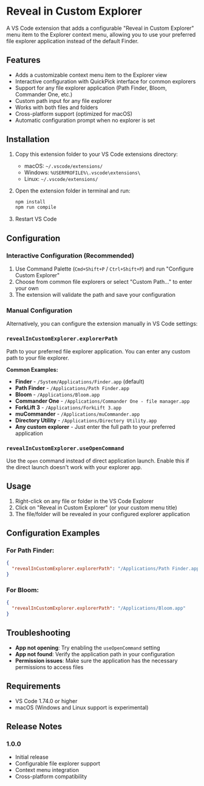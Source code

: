 # Reveal in Custom Explorer

A VS Code extension that adds a configurable "Reveal in Custom Explorer" menu item to the Explorer context menu, allowing you to use your preferred file explorer application instead of the default Finder.

## Features

- Adds a customizable context menu item to the Explorer view
- Interactive configuration with QuickPick interface for common explorers
- Support for any file explorer application (Path Finder, Bloom, Commander One, etc.)
- Custom path input for any file explorer
- Works with both files and folders
- Cross-platform support (optimized for macOS)
- Automatic configuration prompt when no explorer is set

## Installation

1. Copy this extension folder to your VS Code extensions directory:
   - macOS: `~/.vscode/extensions/`
   - Windows: `%USERPROFILE%\.vscode\extensions\`
   - Linux: `~/.vscode/extensions/`

2. Open the extension folder in terminal and run:
   ```bash
   npm install
   npm run compile
   ```

3. Restart VS Code

## Configuration

### Interactive Configuration (Recommended)

1. Use Command Palette (`Cmd+Shift+P` / `Ctrl+Shift+P`) and run "Configure Custom Explorer"
2. Choose from common file explorers or select "Custom Path..." to enter your own
3. The extension will validate the path and save your configuration

### Manual Configuration

Alternatively, you can configure the extension manually in VS Code settings:

### `revealInCustomExplorer.explorerPath`
Path to your preferred file explorer application. You can enter any custom path to your file explorer.

**Common Examples:**
- **Finder** - `/System/Applications/Finder.app` (default)
- **Path Finder** - `/Applications/Path Finder.app`
- **Bloom** - `/Applications/Bloom.app`
- **Commander One** - `/Applications/Commander One - file manager.app`
- **ForkLift 3** - `/Applications/ForkLift 3.app`
- **muCommander** - `/Applications/muCommander.app`
- **Directory Utility** - `/Applications/Directory Utility.app`
- **Any custom explorer** - Just enter the full path to your preferred application

### `revealInCustomExplorer.useOpenCommand`
Use the `open` command instead of direct application launch. Enable this if the direct launch doesn't work with your explorer app.

## Usage

1. Right-click on any file or folder in the VS Code Explorer
2. Click on "Reveal in Custom Explorer" (or your custom menu title)
3. The file/folder will be revealed in your configured explorer application

## Configuration Examples

### For Path Finder:
```json
{
  "revealInCustomExplorer.explorerPath": "/Applications/Path Finder.app"
}
```

### For Bloom:
```json
{
  "revealInCustomExplorer.explorerPath": "/Applications/Bloom.app"
}
```

## Troubleshooting

- **App not opening**: Try enabling the `useOpenCommand` setting
- **App not found**: Verify the application path in your configuration
- **Permission issues**: Make sure the application has the necessary permissions to access files

## Requirements

- VS Code 1.74.0 or higher
- macOS (Windows and Linux support is experimental)

## Release Notes

### 1.0.0
- Initial release
- Configurable file explorer support
- Context menu integration
- Cross-platform compatibility
